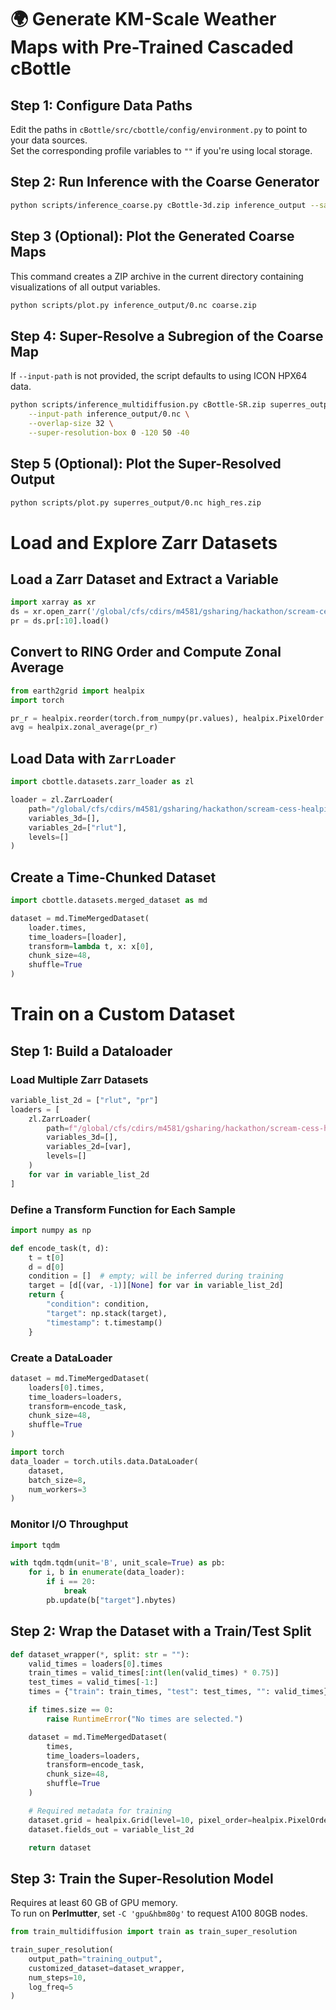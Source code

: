 # 🌍 Generate KM-Scale Weather Maps with Pre-Trained Cascaded cBottle

## Step 1: Configure Data Paths

Edit the paths in `cBottle/src/cbottle/config/environment.py` to point to your data sources.  
Set the corresponding profile variables to `""` if you're using local storage.


## Step 2: Run Inference with the Coarse Generator

```bash
python scripts/inference_coarse.py cBottle-3d.zip inference_output --sample.min_samples 1
```


## Step 3 (Optional): Plot the Generated Coarse Maps

This command creates a ZIP archive in the current directory containing visualizations of all output variables.

```bash
python scripts/plot.py inference_output/0.nc coarse.zip
```


## Step 4: Super-Resolve a Subregion of the Coarse Map

If `--input-path` is not provided, the script defaults to using ICON HPX64 data.

```bash
python scripts/inference_multidiffusion.py cBottle-SR.zip superres_output \
    --input-path inference_output/0.nc \
    --overlap-size 32 \
    --super-resolution-box 0 -120 50 -40
```


## Step 5 (Optional): Plot the Super-Resolved Output

```bash
python scripts/plot.py superres_output/0.nc high_res.zip
```


# Load and Explore Zarr Datasets

## Load a Zarr Dataset and Extract a Variable

```python
import xarray as xr
ds = xr.open_zarr('/global/cfs/cdirs/m4581/gsharing/hackathon/scream-cess-healpix/scream2D_hrly_pr_hp10_v7.zarr')
pr = ds.pr[:10].load()
```

## Convert to RING Order and Compute Zonal Average

```python
from earth2grid import healpix
import torch

pr_r = healpix.reorder(torch.from_numpy(pr.values), healpix.PixelOrder.NEST, healpix.PixelOrder.RING)
avg = healpix.zonal_average(pr_r)
```

## Load Data with `ZarrLoader`

```python
import cbottle.datasets.zarr_loader as zl

loader = zl.ZarrLoader(
    path="/global/cfs/cdirs/m4581/gsharing/hackathon/scream-cess-healpix/scream2D_hrly_rlut_hp10_v7.zarr",
    variables_3d=[],
    variables_2d=["rlut"],
    levels=[]
)
```

## Create a Time-Chunked Dataset

```python
import cbottle.datasets.merged_dataset as md

dataset = md.TimeMergedDataset(
    loader.times,
    time_loaders=[loader],
    transform=lambda t, x: x[0],
    chunk_size=48,
    shuffle=True
)
```


# Train on a Custom Dataset

## Step 1: Build a Dataloader

### Load Multiple Zarr Datasets

```python
variable_list_2d = ["rlut", "pr"]
loaders = [
    zl.ZarrLoader(
        path=f"/global/cfs/cdirs/m4581/gsharing/hackathon/scream-cess-healpix/scream2D_hrly_{var}_hp10_v7.zarr",
        variables_3d=[],
        variables_2d=[var],
        levels=[]
    )
    for var in variable_list_2d
]
```

### Define a Transform Function for Each Sample

```python
import numpy as np

def encode_task(t, d):
    t = t[0]
    d = d[0]
    condition = []  # empty; will be inferred during training
    target = [d[(var, -1)][None] for var in variable_list_2d]
    return {
        "condition": condition,
        "target": np.stack(target),
        "timestamp": t.timestamp()
    }
```

### Create a DataLoader

```python
dataset = md.TimeMergedDataset(
    loaders[0].times,
    time_loaders=loaders,
    transform=encode_task,
    chunk_size=48,
    shuffle=True
)

import torch
data_loader = torch.utils.data.DataLoader(
    dataset,
    batch_size=8,
    num_workers=3
)
```

### Monitor I/O Throughput

```python
import tqdm

with tqdm.tqdm(unit='B', unit_scale=True) as pb:
    for i, b in enumerate(data_loader):
        if i == 20:
            break
        pb.update(b["target"].nbytes)
```


## Step 2: Wrap the Dataset with a Train/Test Split

```python
def dataset_wrapper(*, split: str = ""):
    valid_times = loaders[0].times
    train_times = valid_times[:int(len(valid_times) * 0.75)]
    test_times = valid_times[-1:]
    times = {"train": train_times, "test": test_times, "": valid_times}[split]

    if times.size == 0:
        raise RuntimeError("No times are selected.")

    dataset = md.TimeMergedDataset(
        times,
        time_loaders=loaders,
        transform=encode_task,
        chunk_size=48,
        shuffle=True
    )

    # Required metadata for training
    dataset.grid = healpix.Grid(level=10, pixel_order=healpix.PixelOrder.NEST)
    dataset.fields_out = variable_list_2d

    return dataset
```


## Step 3: Train the Super-Resolution Model

Requires at least 60 GB of GPU memory.  
To run on **Perlmutter**, set `-C 'gpu&hbm80g'` to request A100 80GB nodes.

```python
from train_multidiffusion import train as train_super_resolution

train_super_resolution(
    output_path="training_output",
    customized_dataset=dataset_wrapper,
    num_steps=10,
    log_freq=5
)
```
